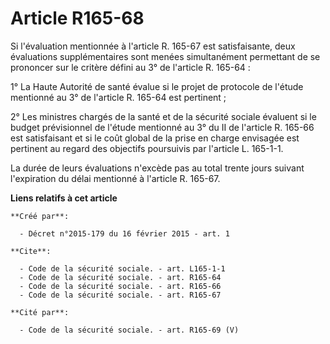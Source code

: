 # Article R165-68

Si l'évaluation mentionnée à l'article R. 165-67 est satisfaisante, deux évaluations supplémentaires sont menées
simultanément permettant de se prononcer sur le critère défini au 3° de l'article R. 165-64 : 

1° La Haute Autorité de santé évalue si le projet de protocole de l'étude mentionné au 3° de l'article R. 165-64 est
pertinent ; 

2° Les ministres chargés de la santé et de la sécurité sociale évaluent si le budget prévisionnel de l'étude mentionné au 3°
du II de l'article R. 165-66 est satisfaisant et si le coût global de la prise en charge envisagée est pertinent au regard
des objectifs poursuivis par l'article L. 165-1-1. 

La durée de leurs évaluations n'excède pas au total trente jours suivant l'expiration du délai mentionné à l'article R.
165-67.

**Liens relatifs à cet article**

	**Créé par**:

	  - Décret n°2015-179 du 16 février 2015 - art. 1

	**Cite**:

	  - Code de la sécurité sociale. - art. L165-1-1
	  - Code de la sécurité sociale. - art. R165-64
	  - Code de la sécurité sociale. - art. R165-66
	  - Code de la sécurité sociale. - art. R165-67

	**Cité par**:

	  - Code de la sécurité sociale. - art. R165-69 (V)

